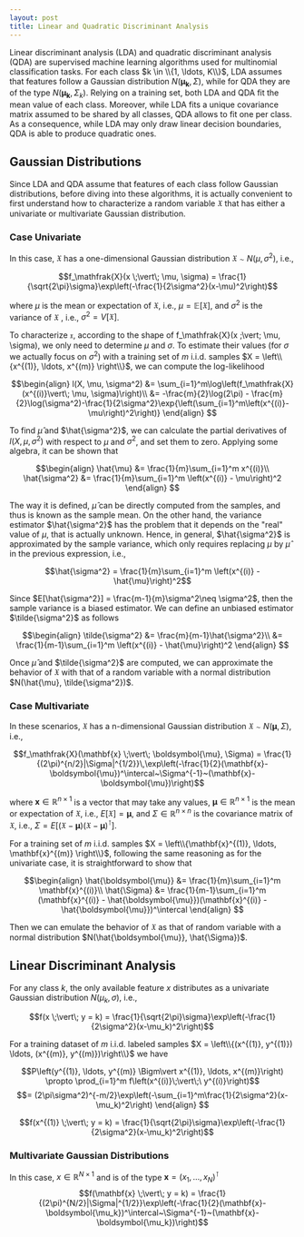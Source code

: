 ```yaml
---
layout: post
title: Linear and Quadratic Discriminant Analysis 
---
```


Linear discriminant analysis (LDA) and quadratic discriminant analysis (QDA) are supervised machine learning algorithms used for multinomial classification tasks. For each class $k \in \\{1, \ldots, K\\}$, LDA assumes that features follow a Gaussian distribution $N(\boldsymbol{\mu_k}, \Sigma)$, while for QDA they are of the type $N(\boldsymbol{\mu_k}, \Sigma_k)$. Relying on a training set, both LDA and QDA fit the mean value of each class. Moreover, while LDA fits a unique covariance matrix assumed to be shared by all classes, QDA  allows to fit one per class. As a consequence, while LDA may only draw linear decision boundaries, QDA is able to produce quadratic ones.

## Gaussian Distributions

Since LDA and QDA assume that features of each class follow Gaussian distributions, before diving into these algorithms, it is actually convenient to first understand how to characterize a random variable $\mathfrak{X}$ that has either a univariate or multivariate Gaussian distribution.

###  Case Univariate

In this case, $\mathfrak{X}$ has a one-dimensional Gaussian distribution $\mathfrak{X} \sim N(\mu, \sigma^2)$, i.e.,

$$f_\mathfrak{X}(x \;\vert\; \mu, \sigma) = \frac{1}{\sqrt{2\pi}\sigma}\exp\left(-\frac{1}{2\sigma^2}(x-\mu)^2\right)$$

where $\mu$ is the mean or expectation of $\mathfrak{X}$, i.e., $\mu = \mathbb{E}[\mathfrak{X}]$, and $\sigma^2$ is the variance of $\mathfrak{X}$ , i.e., $\sigma^2 =V[\mathfrak{X}]$.

To characterize $\mathfrak{x}$, according to the shape of f_\mathfrak{X}(x \;\vert\; \mu, \sigma), we only need to determine $\mu$ and $\sigma$. To estimate their values (for $\sigma$ we actually focus on $\sigma^2$) with a training set of $m$ i.i.d. samples $X = \left\\{x^{(1)},  \ldots, x^{(m)} \right\\}$, we can compute the log-likelihood 


$$\begin{align}
l(X, \mu, \sigma^2) &= \sum_{i=1}^m\log\left(f_\mathfrak{X} (x^{(i)}\vert\; \mu, \sigma)\right)\\
&= -\frac{m}{2}\log(2\pi) - \frac{m}{2}\log(\sigma^2)-\frac{1}{2\sigma^2}\exp{\left(\sum_{i=1}^m\left(x^{(i)}-\mu\right)^2\right)}
\end{align}
$$

To find $\hat{\mu}$ and $\hat{\sigma^2}$, we can calculate the partial derivatives of $l(X, \mu, \sigma^2)$ with respect to $\mu$ and $\sigma^2$, and set them to zero. Applying some algebra, it can be shown that

$$\begin{align}
\hat{\mu} &= \frac{1}{m}\sum_{i=1}^m x^{(i)}\\
\hat{\sigma^2} &= \frac{1}{m}\sum_{i=1}^m \left(x^{(i)} - \mu\right)^2
\end{align}
$$

The way it is defined, $\hat{\mu}$ can be directly computed from the samples, and thus is known as the sample mean. On the other hand, the variance estimator $\hat{\sigma^2}$ has the problem that it depends on the "real" value of $\mu$, that is actually unknown. Hence, in general, $\hat{\sigma^2}$ is approximated by the sample variance, which only requires replacing $\mu$ by $\hat{\mu}$ in the previous expression, i.e.,

$$\hat{\sigma^2} = \frac{1}{m}\sum_{i=1}^m \left(x^{(i)} - \hat{\mu}\right)^2$$

Since $E[\hat{\sigma^2}] = \frac{m-1}{m}\sigma^2\neq \sigma^2$,
then the sample variance is a biased estimator. We can define an unbiased estimator $\tilde{\sigma^2}$ as follows

$$\begin{align}
\tilde{\sigma^2} &= \frac{m}{m-1}\hat{\sigma^2}\\
&= \frac{1}{m-1}\sum_{i=1}^m \left(x^{(i)} - \hat{\mu}\right)^2
\end{align}
$$

Once $\hat{\mu}$ and $\tilde{\sigma^2}$ are computed, we can approximate the behavior of $\mathfrak{X}$ with that of a random variable with a normal distribution $N(\hat{\mu}, \tilde{\sigma^2})$.

###  Case Multivariate

In these scenarios, $\mathfrak{X}$ has a n-dimensional Gaussian distribution $\mathfrak{X} \sim N(\boldsymbol{\mu}, \Sigma)$, i.e.,

$$f_\mathfrak{X}(\mathbf{x} \;\vert\; \boldsymbol{\mu}, \Sigma) = \frac{1}{(2\pi)^{n/2}|\Sigma|^{1/2}}\,\exp\left(-\frac{1}{2}(\mathbf{x}-\boldsymbol{\mu})^\intercal~\Sigma^{-1}~(\mathbf{x}-\boldsymbol{\mu})\right)$$

where $\mathbf{x} \in \mathbb{R}^{n\times1}$ is a vector that may take any values, $\boldsymbol{\mu} \in \mathbb{R}^{n\times1}$ is the mean or expectation of $\mathfrak{X}$, i.e., $E[\mathfrak{X}]=\boldsymbol{\mu}$, and $\Sigma \in \mathbb{R}^{n \times n}$ is the covariance matrix of $\mathfrak{X}$, i.e., $\Sigma = E[(\mathfrak{X}-\boldsymbol{\mu})(\mathfrak{X}-\boldsymbol{\mu})^\intercal]$.

For a training set of $m$ i.i.d. samples $X = \left\\{\mathbf{x}^{(1)},  \ldots, \mathbf{x}^{(m)} \right\\}$, following the same reasoning as for the univariate case, it is straightforward to show that

$$\begin{align}
\hat{\boldsymbol{\mu}} &= \frac{1}{m}\sum_{i=1}^m \mathbf{x}^{(i)}\\
\hat{\Sigma} &= \frac{1}{m-1}\sum_{i=1}^m (\mathbf{x}^{(i)} - \hat{\boldsymbol{\mu}})(\mathbf{x}^{(i)} - \hat{\boldsymbol{\mu}})^\intercal
\end{align}
$$

Then we can emulate the behavior of $\mathfrak{X}$ as that of random variable with a normal distribution $N(\hat{\boldsymbol{\mu}}, \hat{\Sigma})$.

## Linear Discriminant Analysis

For any class $k$, the only available feature $x$ distributes as a univariate Gaussian distribution $N(\mu_k, \sigma)$, i.e.,

$$f(x \;\vert\; y = k) = \frac{1}{\sqrt{2\pi}\sigma}\exp\left(-\frac{1}{2\sigma^2}(x-\mu_k)^2\right)$$

For a training dataset of $m$ i.i.d. labeled samples $X = \left\\{(x^{(1)}, y^{(1)}) \ldots, (x^{(m)}, y^{(m)})\right\\}$ we have

$$P\left(y^{(1)}, \ldots, y^{(m)} \Bigm\vert x^{(1)}, \ldots, x^{(m)}\right) \propto \prod_{i=1}^m f\left(x^{(i)}\;\vert\;\ y^{(i)}\right)$$
$$= (2\pi\sigma^2)^{-m/2}\exp\left(-\sum_{i=1}^m\frac{1}{2\sigma^2}(x-\mu_k)^2\right)
\end{align}
$$

$$f(x^{(1)} \;\vert\; y = k) = \frac{1}{\sqrt{2\pi}\sigma}\exp\left(-\frac{1}{2\sigma^2}(x-\mu_k)^2\right)$$

### Multivariate Gaussian Distributions

In this case,  $x\in \mathbb{R}^{N\times1}$ and is of the type $\mathbf{x} = (x_1, \ldots, x_N)^\intercal$
$$f(\mathbf{x} \;\vert\; y = k) = \frac{1}{(2\pi)^{N/2}|\Sigma|^{1/2}}\exp\left(-\frac{1}{2}(\mathbf{x}-\boldsymbol{\mu_k})^\intercal~\Sigma^{-1}~(\mathbf{x}-\boldsymbol{\mu_k})\right)$$
